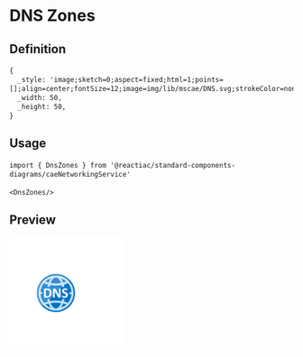# DNS Zones

## Definition

```
{
  _style: 'image;sketch=0;aspect=fixed;html=1;points=[];align=center;fontSize=12;image=img/lib/mscae/DNS.svg;strokeColor=none;',
  _width: 50,
  _height: 50,
}
```

## Usage

```
import { DnsZones } from '@reactiac/standard-components-diagrams/caeNetworkingService'

<DnsZones/>
```

## Preview

<img src="./dns-zones.png" width="200"/>
